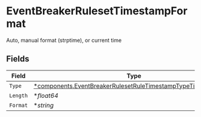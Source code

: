 # EventBreakerRulesetTimestampFormat

Auto, manual format (strptime), or current time


## Fields

| Field                                                                                                                                         | Type                                                                                                                                          | Required                                                                                                                                      | Description                                                                                                                                   |
| --------------------------------------------------------------------------------------------------------------------------------------------- | --------------------------------------------------------------------------------------------------------------------------------------------- | --------------------------------------------------------------------------------------------------------------------------------------------- | --------------------------------------------------------------------------------------------------------------------------------------------- |
| `Type`                                                                                                                                        | [*components.EventBreakerRulesetRuleTimestampTypeTimestampType](../../models/components/eventbreakerrulesetruletimestamptypetimestamptype.md) | :heavy_minus_sign:                                                                                                                            | N/A                                                                                                                                           |
| `Length`                                                                                                                                      | **float64*                                                                                                                                    | :heavy_minus_sign:                                                                                                                            | N/A                                                                                                                                           |
| `Format`                                                                                                                                      | **string*                                                                                                                                     | :heavy_minus_sign:                                                                                                                            | N/A                                                                                                                                           |